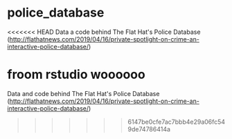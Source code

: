 # police_database
<<<<<<< HEAD
Data a code behind The Flat Hat's Police Database (http://flathatnews.com/2019/04/16/private-spotlight-on-crime-an-interactive-police-database/)

froom rstudio woooooo
=======
Data and code behind The Flat Hat's Police Database (http://flathatnews.com/2019/04/16/private-spotlight-on-crime-an-interactive-police-database/)
>>>>>>> 6147be0cfe7ac7bbb4e29a06fc549de74786414a
